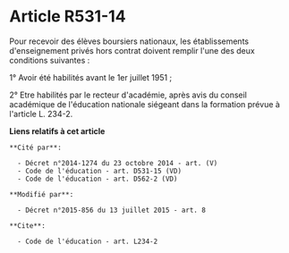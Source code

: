# Article R531-14

Pour recevoir des élèves boursiers nationaux, les établissements d'enseignement privés hors contrat doivent remplir l'une des
deux conditions suivantes : 

1° Avoir été habilités avant le 1er juillet 1951 ; 

2° Etre habilités par le recteur d'académie, après avis du conseil académique de l'éducation nationale siégeant dans la
formation prévue à l'article L. 234-2.

**Liens relatifs à cet article**

	**Cité par**:

	  - Décret n°2014-1274 du 23 octobre 2014 - art. (V)
	  - Code de l'éducation - art. D531-15 (VD)
	  - Code de l'éducation - art. D562-2 (VD)

	**Modifié par**:

	  - Décret n°2015-856 du 13 juillet 2015 - art. 8

	**Cite**:

	  - Code de l'éducation - art. L234-2
